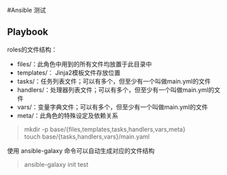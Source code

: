 #Ansible 测试

## Playbook
roles的文件结构：
- files/：此角色中用到的所有文件均放置于此目录中
- templates/： Jinja2模板文件存放位置
- tasks/：任务列表文件；可以有多个，但至少有一个叫做main.yml的文件
- handlers/：处理器列表文件；可以有多个，但至少有一个叫做main.yml的文件
- vars/：变量字典文件；可以有多个，但至少有一个叫做main.yml的文件
- meta/：此角色的特殊设定及依赖关系

> mkdir -p base/{files,templates,tasks,handlers,vars,meta}   
> touch base/{tasks,handlers,vars}/main.yaml  

使用 ansible-galaxy 命令可以自动生成对应的文件结构
> ansible-galaxy init test

